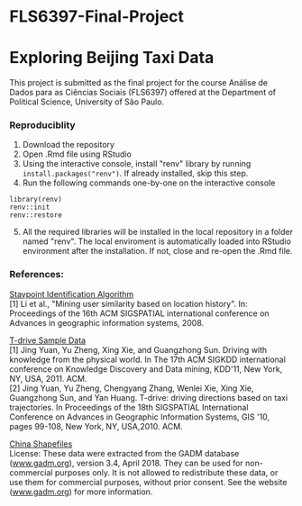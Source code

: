 # FLS6397-Final-Project  
# Exploring Beijing Taxi Data  
  
This project is submitted as the final project for the course Análise de Dados para as Ciências Sociais (FLS6397) offered at the Department of Political Science, University of São Paulo.

### Reproduciblity  
1. Download the repository  
2. Open .Rmd file using RStudio     
3. Using the interactive console, install "renv" library by running `install.packages("renv")`. If already installed, skip this step.  
4. Run the following commands one-by-one on the interactive console  
```   
library(renv)
renv::init
renv::restore
```  
5. All the required libraries will be installed in the local repository in a folder named "renv". The local enviroment is automatically loaded into RStudio environment after the installation. If not, close and re-open the .Rmd file.  
  
### References:  
  
[Staypoint Identification Algorithm](https://www.microsoft.com/en-us/research/publication/mining-user-similarity-based-on-location-history/)  
[1] Li et al., "Mining user similarity based on location history". In: Proceedings of the 16th ACM SIGSPATIAL international conference on Advances in geographic information systems, 2008.  
  
[T-drive Sample Data](https://www.microsoft.com/en-us/research/publication/t-drive-trajectory-data-sample/)  
[1] Jing Yuan, Yu Zheng, Xing Xie, and Guangzhong Sun. Driving with knowledge from the physical world. In The 17th ACM SIGKDD international conference on Knowledge Discovery and Data mining, KDD'11, New York, NY, USA, 2011. ACM.  
[2] Jing Yuan, Yu Zheng, Chengyang Zhang, Wenlei Xie, Xing Xie, Guangzhong Sun, and Yan Huang. T-drive: driving directions based on taxi trajectories. In Proceedings of the 18th SIGSPATIAL International Conference on Advances in Geographic Information Systems, GIS '10, pages 99-108, New York, NY, USA,2010. ACM.  
  
[China Shapefiles](https://gadm.org/download_country_v3.html)  
License: These data were extracted from the GADM database (www.gadm.org), version 3.4, April 2018. They can be used for non-commercial purposes only.  It is not allowed to redistribute these data, or use them for commercial purposes, without prior consent. See the website (www.gadm.org) for more information.  
